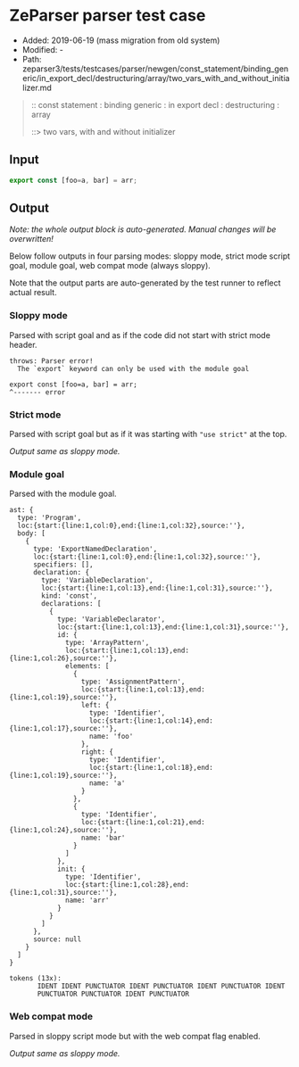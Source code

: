 # ZeParser parser test case

- Added: 2019-06-19 (mass migration from old system)
- Modified: -
- Path: zeparser3/tests/testcases/parser/newgen/const_statement/binding_generic/in_export_decl/destructuring/array/two_vars_with_and_without_initializer.md

> :: const statement : binding generic : in export decl : destructuring : array
>
> ::> two vars, with and without initializer

## Input

`````js
export const [foo=a, bar] = arr;
`````

## Output

_Note: the whole output block is auto-generated. Manual changes will be overwritten!_

Below follow outputs in four parsing modes: sloppy mode, strict mode script goal, module goal, web compat mode (always sloppy).

Note that the output parts are auto-generated by the test runner to reflect actual result.

### Sloppy mode

Parsed with script goal and as if the code did not start with strict mode header.

`````
throws: Parser error!
  The `export` keyword can only be used with the module goal

export const [foo=a, bar] = arr;
^------- error
`````

### Strict mode

Parsed with script goal but as if it was starting with `"use strict"` at the top.

_Output same as sloppy mode._

### Module goal

Parsed with the module goal.

`````
ast: {
  type: 'Program',
  loc:{start:{line:1,col:0},end:{line:1,col:32},source:''},
  body: [
    {
      type: 'ExportNamedDeclaration',
      loc:{start:{line:1,col:0},end:{line:1,col:32},source:''},
      specifiers: [],
      declaration: {
        type: 'VariableDeclaration',
        loc:{start:{line:1,col:13},end:{line:1,col:31},source:''},
        kind: 'const',
        declarations: [
          {
            type: 'VariableDeclarator',
            loc:{start:{line:1,col:13},end:{line:1,col:31},source:''},
            id: {
              type: 'ArrayPattern',
              loc:{start:{line:1,col:13},end:{line:1,col:26},source:''},
              elements: [
                {
                  type: 'AssignmentPattern',
                  loc:{start:{line:1,col:13},end:{line:1,col:19},source:''},
                  left: {
                    type: 'Identifier',
                    loc:{start:{line:1,col:14},end:{line:1,col:17},source:''},
                    name: 'foo'
                  },
                  right: {
                    type: 'Identifier',
                    loc:{start:{line:1,col:18},end:{line:1,col:19},source:''},
                    name: 'a'
                  }
                },
                {
                  type: 'Identifier',
                  loc:{start:{line:1,col:21},end:{line:1,col:24},source:''},
                  name: 'bar'
                }
              ]
            },
            init: {
              type: 'Identifier',
              loc:{start:{line:1,col:28},end:{line:1,col:31},source:''},
              name: 'arr'
            }
          }
        ]
      },
      source: null
    }
  ]
}

tokens (13x):
       IDENT IDENT PUNCTUATOR IDENT PUNCTUATOR IDENT PUNCTUATOR IDENT
       PUNCTUATOR PUNCTUATOR IDENT PUNCTUATOR
`````


### Web compat mode

Parsed in sloppy script mode but with the web compat flag enabled.

_Output same as sloppy mode._
